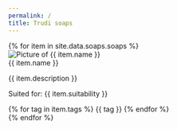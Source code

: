 ```yaml
---
permalink: /
title: Trudi soaps
---
```


<div class="flex justify-center flex-wrap p-10">
    {% for item in site.data.soaps.soaps %}
      <div class="max-w-xs rounded overflow-hidden shadow-lg my-2 m-5 mt-12 transition duration-500 easi-in-out transform hover:scale-110">
          <img class="w-full lazy" src="/assets/pictures/{{ item.picture }}.png" alt="Picture of {{ item.name }}">
          <div class="px-6 py-4">
            <div class="font-bold text-xl mb-2">{{ item.name }}</div>
            <p class="text-grey-darker text-base">{{ item.description }}</p>
            <p class="text-grey-darker text-base">Suited for: {{ item.suitability }}</p>
          </div>
          <div class="px-6 py-4">
            {% for tag in item.tags %}
                <span class="inline-block bg-grey-lighter rounded-full px-3 py-1 text-sm font-semibold text-grey-darker mr-2">{{ tag }}</span>
            {% endfor %}
          </div>
        </div>
    {% endfor %}
</div>

